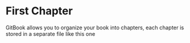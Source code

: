 # First Chapter

GitBook allows you to organize your book into chapters, each chapter is stored in a separate file like this one